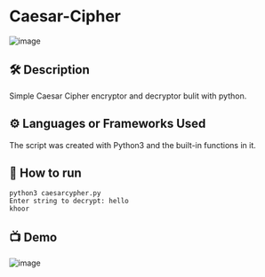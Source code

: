 # Caesar-Cipher

![image](https://user-images.githubusercontent.com/128680209/227731142-b0e45978-de58-43b5-b31a-c9dfc2077ccd.png)

##  🛠 Description

Simple Caesar Cipher encryptor and decryptor bulit with python.

## ⚙️ Languages or Frameworks Used

The script was created with Python3 and the built-in functions in it.

## 🌟 How to run

```
python3 caesarcypher.py 
Enter string to decrypt: hello
khoor

```

## 📺 Demo

![image](https://user-images.githubusercontent.com/128680209/227731588-09a13132-49a0-44f3-b623-ac16c6c6fc27.png)

